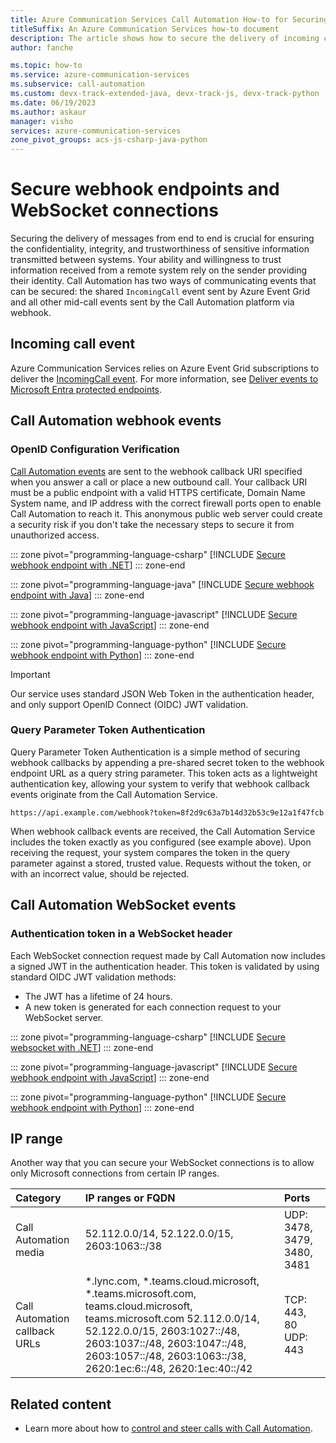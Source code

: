 ```yaml
---
title: Azure Communication Services Call Automation How-to for Securing Webhook Endpoint 
titleSuffix: An Azure Communication Services how-to document
description: The article shows how to secure the delivery of incoming calls and callback events.
author: fanche

ms.topic: how-to
ms.service: azure-communication-services
ms.subservice: call-automation
ms.custom: devx-track-extended-java, devx-track-js, devx-track-python
ms.date: 06/19/2023
ms.author: askaur
manager: visho
services: azure-communication-services
zone_pivot_groups: acs-js-csharp-java-python
---
```


# Secure webhook endpoints and WebSocket connections

Securing the delivery of messages from end to end is crucial for ensuring the confidentiality, integrity, and trustworthiness of sensitive information transmitted between systems. Your ability and willingness to trust information received from a remote system rely on the sender providing their identity. Call Automation has two ways of communicating events that can be secured: the shared `IncomingCall` event sent by Azure Event Grid and all other mid-call events sent by the Call Automation platform via webhook.

## Incoming call event

Azure Communication Services relies on Azure Event Grid subscriptions to deliver the [IncomingCall event](../../concepts/call-automation/incoming-call-notification.md). For more information, see [Deliver events to Microsoft Entra protected endpoints](../../../event-grid/secure-webhook-delivery.md).

## Call Automation webhook events

### OpenID Configuration Verification

[Call Automation events](../../concepts/call-automation/call-automation.md#call-automation-webhook-events) are sent to the webhook callback URI specified when you answer a call or place a new outbound call. Your callback URI must be a public endpoint with a valid HTTPS certificate, Domain Name System name, and IP address with the correct firewall ports open to enable Call Automation to reach it. This anonymous public web server could create a security risk if you don't take the necessary steps to secure it from unauthorized access.

::: zone pivot="programming-language-csharp"
[!INCLUDE [Secure webhook endpoint with .NET](./includes/secure-webhook-endpoint-csharp.md)]
::: zone-end

::: zone pivot="programming-language-java"
[!INCLUDE [Secure webhook endpoint with Java](./includes/secure-webhook-endpoint-java.md)]
::: zone-end

::: zone pivot="programming-language-javascript"
[!INCLUDE [Secure webhook endpoint with JavaScript](./includes/secure-webhook-endpoint-javascript.md)]
::: zone-end

::: zone pivot="programming-language-python"
[!INCLUDE [Secure webhook endpoint with Python](./includes/secure-webhook-endpoint-python.md)]
::: zone-end

> [!IMPORTANT]
> Our service uses standard JSON Web Token in the authentication header, and only support OpenID Connect (OIDC) JWT validation.

### Query Parameter Token Authentication

Query Parameter Token Authentication is a simple method of securing webhook callbacks by appending a pre-shared secret token to the webhook endpoint URL as a query string parameter. This token acts as a lightweight authentication key, allowing your system to verify that webhook callback events originate from the Call Automation Service.

```
https://api.example.com/webhook?token=8f2d9c63a7b14d32b53c9e12a1f47fcb
```

When webhook callback events are received, the Call Automation Service includes the token exactly as you configured (see example above). Upon receiving the request, your system compares the token in the query parameter against a stored, trusted value. Requests without the token, or with an incorrect value, should be rejected.

## Call Automation WebSocket events

### Authentication token in a WebSocket header

Each WebSocket connection request made by Call Automation now includes a signed JWT in the authentication header. This token is validated by using standard OIDC JWT validation methods:

  - The JWT has a lifetime of 24 hours.
  - A new token is generated for each connection request to your WebSocket server.

 ::: zone pivot="programming-language-csharp"
[!INCLUDE [Secure websocket with .NET](./includes/secure-websocket-csharp.md)]
::: zone-end

::: zone pivot="programming-language-javascript"
[!INCLUDE [Secure webhook endpoint with JavaScript](./includes/secure-websocket-js.md)]
::: zone-end

::: zone pivot="programming-language-python"
[!INCLUDE [Secure webhook endpoint with Python](./includes/secure-websocket-python.md)]
::: zone-end

## IP range

Another way that you can secure your WebSocket connections is to allow only Microsoft connections from certain IP ranges.

| Category | IP ranges or FQDN | Ports |
| :-- | :-- | :-- |
| Call Automation media | 52.112.0.0/14, 52.122.0.0/15, 2603:1063::/38|	UDP: 3478, 3479, 3480, 3481|
| Call Automation callback URLs | *.lync.com, *.teams.cloud.microsoft, *.teams.microsoft.com, teams.cloud.microsoft, teams.microsoft.com 52.112.0.0/14, 52.122.0.0/15, 2603:1027::/48, 2603:1037::/48, 2603:1047::/48, 2603:1057::/48, 2603:1063::/38, 2620:1ec:6::/48, 2620:1ec:40::/42 | TCP: 443, 80 UDP: 443 |

## Related content

- Learn more about how to [control and steer calls with Call Automation](../call-automation/actions-for-call-control.md).

